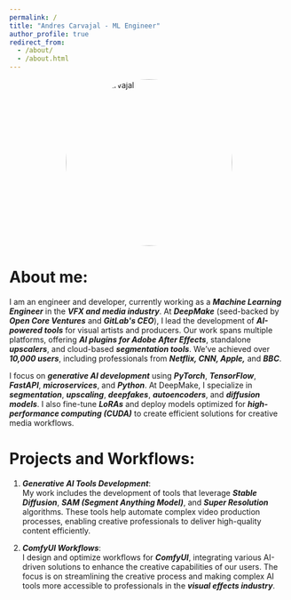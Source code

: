 ```yaml
---
permalink: /
title: "Andres Carvajal - ML Engineer"
author_profile: true
redirect_from: 
  - /about/
  - /about.html
---
```


<div style="display: flex; justify-content: center; margin-bottom: 20px;">
  <img src="{{ '/images/me.jpeg' | relative_url }}" alt="Andres Carvajal" style="width:300px; height:300px; border-radius:50%; object-fit:cover;" />
</div>

About me:
======
I am an engineer and developer, currently working as a **_Machine Learning Engineer_** in the **_VFX and media industry_**. At **_DeepMake_** (seed-backed by **_Open Core Ventures_** and **_GitLab's CEO_**), I lead the development of **_AI-powered tools_** for visual artists and producers. Our work spans multiple platforms, offering **_AI plugins for Adobe After Effects_**, standalone **_upscalers_**, and cloud-based **_segmentation tools_**. We’ve achieved over **_10,000 users_**, including professionals from **_Netflix, CNN, Apple,_** and **_BBC_**.

I focus on **_generative AI development_** using **_PyTorch_**, **_TensorFlow_**, **_FastAPI_**, **_microservices_**, and **_Python_**. At DeepMake, I specialize in **_segmentation_**, **_upscaling_**, **_deepfakes_**, **_autoencoders_**, and **_diffusion models_**. I also fine-tune **_LoRAs_** and deploy models optimized for **_high-performance computing (CUDA)_** to create efficient solutions for creative media workflows.

Projects and Workflows:
======
1. **_Generative AI Tools Development_**:  
My work includes the development of tools that leverage **_Stable Diffusion_**, **_SAM (Segment Anything Model)_**, and **_Super Resolution_** algorithms. These tools help automate complex video production processes, enabling creative professionals to deliver high-quality content efficiently.

2. **_ComfyUI Workflows_**:  
I design and optimize workflows for **_ComfyUI_**, integrating various AI-driven solutions to enhance the creative capabilities of our users. The focus is on streamlining the creative process and making complex AI tools more accessible to professionals in the **_visual effects industry_**.

<style>
  .page__footer,
  .author__urls-wrapper {
    margin-top: 0px !important;
    padding-top: 0px !important;
    padding-bottom: 0px !important;
    margin-bottom: 0px !important;
  }

  .page__content {
    margin-bottom: 0px !important;
    padding-bottom: 0px !important;
  }

  .page__content p {
    text-align: justify;
  }
</style>

